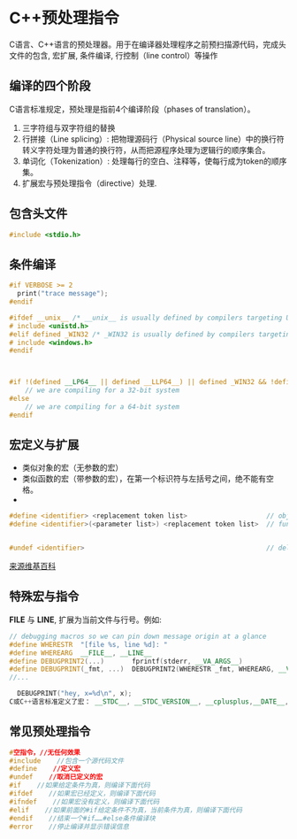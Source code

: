 <!--
 * @Author: Anxjing.AI
 * @Date: 2020-09-01 09:17:51
 * @LastEditTime: 2020-09-01 14:00:14
 * @LastEditors: Anajing.AI
 * @Description: 
 * @FilePath: \Anxjing.AI\JingNotebook\C++Coding\C++预处理指令.md
 * @THIS FILE IS PART OF Anxjing.AI PROJECT
-->
# C++预处理指令
C语言、C++语言的预处理器。用于在编译器处理程序之前预扫描源代码，完成头文件的包含, 宏扩展, 条件编译, 行控制（line control）等操作

## 编译的四个阶段
C语言标准规定，预处理是指前4个编译阶段（phases of translation）。
1. 三字符组与双字符组的替换
1. 行拼接（Line splicing）: 把物理源码行（Physical source line）中的换行符转义字符处理为普通的换行符，从而把源程序处理为逻辑行的顺序集合。
1. 单词化（Tokenization）: 处理每行的空白、注释等，使每行成为token的顺序集。
1. 扩展宏与预处理指令（directive）处理.

## 包含头文件
```cpp
#include <stdio.h>

```

## 条件编译
```cpp
#if VERBOSE >= 2
  print("trace message");
#endif

#ifdef __unix__ /* __unix__ is usually defined by compilers targeting Unix systems */
# include <unistd.h>
#elif defined _WIN32 /* _WIN32 is usually defined by compilers targeting 32 or 64 bit Windows systems */
# include <windows.h>
#endif



#if !(defined __LP64__ || defined __LLP64__) || defined _WIN32 && !defined _WIN64
	// we are compiling for a 32-bit system
#else
	// we are compiling for a 64-bit system
#endif
```

## 宏定义与扩展
- 类似对象的宏（无参数的宏）
- 类似函数的宏（带参数的宏），在第一个标识符与左括号之间，绝不能有空格。
- 
```cpp
#define <identifier> <replacement token list>                    // object-like macro
#define <identifier>(<parameter list>) <replacement token list>  // function-like macro, note parameters


#undef <identifier>                                              // delete the macro
```

[来源维基百科](https://zh.wikipedia.org/wiki/C%E9%A2%84%E5%A4%84%E7%90%86%E5%99%A8)

## 特殊宏与指令
__FILE__ 与 __LINE__, 扩展为当前文件与行号。例如:
```cpp
// debugging macros so we can pin down message origin at a glance
#define WHERESTR  "[file %s, line %d]: "
#define WHEREARG  __FILE__, __LINE__
#define DEBUGPRINT2(...)       fprintf(stderr, __VA_ARGS__)
#define DEBUGPRINT(_fmt, ...)  DEBUGPRINT2(WHERESTR _fmt, WHEREARG, __VA_ARGS__)
//...

  DEBUGPRINT("hey, x=%d\n", x);
C或C++语言标准定义了宏： __STDC__, __STDC_VERSION__, __cplusplus,__DATE__,__TIME__,__func__等。
```
## 常见预处理指令
```cpp
#空指令，//无任何效果
#include    //包含一个源代码文件
#define    //定义宏
#undef    //取消已定义的宏
#if    //如果给定条件为真，则编译下面代码
#ifdef    //如果宏已经定义，则编译下面代码
#ifndef    //如果宏没有定义，则编译下面代码
#elif    //如果前面的#if给定条件不为真，当前条件为真，则编译下面代码
#endif    //结束一个#if……#else条件编译块
#error    //停止编译并显示错误信息
```